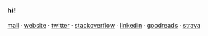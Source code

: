 ### hi!

[mail](mailto:w@bobrowski.co)  ·  [website](http://bobrowski.co)  ·  [twitter](https://twitter.com/witekbobrowski)  · [stackoverflow](https://stackoverflow.com/users/8160613/witek-bobrowski) ·  [linkedin](https://www.linkedin.com/in/witek-bobrowski-0808ab189/) · [goodreads](https://www.goodreads.com/user/show/47269036-witek) · [strava](https://www.strava.com/athletes/16135669)
